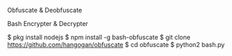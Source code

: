 Obfuscate & 
Deobfuscate

Bash Encrypter & 
Decrypter

$ pkg install nodejs
$ npm install -g bash-obfuscate
$ git clone https://github.com/hangogan/obfuscate
$ cd obfuscate
$ python2 bash.py

